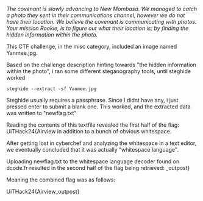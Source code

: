 *The covenant is slowly advancing to New Mombasa. We managed to catch a photo they sent in their communications channel, however we do not have their location. We believe the covenant is communicating with photos. Your mission Rookie, is to figure out what their location is; by finding the hidden information within the photo.*

This CTF challenge, in the misc category, included an image named Yanmee.jpg.

Based on the challenge description hinting towards "the hidden information within the photo", i ran some different steganography tools, until steghide worked

```
steghide --extract -sf Yanmee.jpg
```

Steghide usually requires a passphrase. Since I didnt have any, i just pressed enter to submit a blank one. This worked, and the extracted data was written to "newflag.txt"

Reading the contents of this textfile revealed the first half of the flag: UiTHack24{Airview in addition to a bunch of obvious whitespace.

After getting lost in cyberchef and analyzing the whitespace in a text editor, we eventually concluded that it was actually "whitespace language". 

Uploading newflag.txt to the whitespace language decoder found on dcode.fr resulted in the second half of the flag being retrieved: _outpost}

Meaning the combined flag was as follows:

UiTHack24{Airview_outpost}




